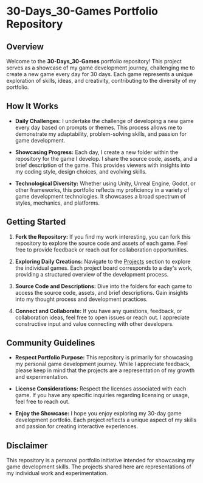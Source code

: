 # 30-Days_30-Games Portfolio Repository

## Overview

Welcome to the **30-Days_30-Games** portfolio repository! This project serves as a showcase of my game development journey, challenging me to create a new game every day for 30 days. Each game represents a unique exploration of skills, ideas, and creativity, contributing to the diversity of my portfolio.

## How It Works

- **Daily Challenges:** I undertake the challenge of developing a new game every day based on prompts or themes. This process allows me to demonstrate my adaptability, problem-solving skills, and passion for game development.

- **Showcasing Progress:** Each day, I create a new folder within the repository for the game I develop. I share the source code, assets, and a brief description of the game. This provides viewers with insights into my coding style, design choices, and evolving skills.

- **Technological Diversity:** Whether using Unity, Unreal Engine, Godot, or other frameworks, this portfolio reflects my proficiency in a variety of game development technologies. It showcases a broad spectrum of styles, mechanics, and platforms.

## Getting Started

1. **Fork the Repository:** If you find my work interesting, you can fork this repository to explore the source code and assets of each game. Feel free to provide feedback or reach out for collaboration opportunities.

2. **Exploring Daily Creations:** Navigate to the [Projects](../../projects) section to explore the individual games. Each project board corresponds to a day's work, providing a structured overview of the development process.

3. **Source Code and Descriptions:** Dive into the folders for each game to access the source code, assets, and brief descriptions. Gain insights into my thought process and development practices.

4. **Connect and Collaborate:** If you have any questions, feedback, or collaboration ideas, feel free to open issues or reach out. I appreciate constructive input and value connecting with other developers.

## Community Guidelines

- **Respect Portfolio Purpose:** This repository is primarily for showcasing my personal game development journey. While I appreciate feedback, please keep in mind that the projects are a representation of my growth and experimentation.

- **License Considerations:** Respect the licenses associated with each game. If you have any specific inquiries regarding licensing or usage, feel free to reach out.

- **Enjoy the Showcase:** I hope you enjoy exploring my 30-day game development portfolio. Each project reflects a unique aspect of my skills and passion for creating interactive experiences.

## Disclaimer

This repository is a personal portfolio initiative intended for showcasing my game development skills. The projects shared here are representations of my individual work and experimentation.
